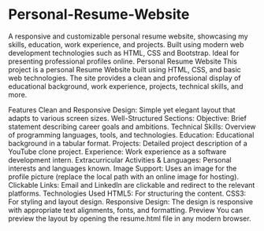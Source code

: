 # Personal-Resume-Website
A responsive and customizable personal resume website, showcasing my skills, education, work experience, and projects. Built using modern web development technologies such as HTML, CSS and Bootstrap. Ideal for presenting professional profiles online.
Personal Resume Website
This project is a personal Resume Website built using HTML, CSS, and basic web technologies. The site provides a clean and professional display of educational background, work experience, projects, technical skills, and more.

Features
Clean and Responsive Design: Simple yet elegant layout that adapts to various screen sizes.
Well-Structured Sections:
Objective: Brief statement describing career goals and ambitions.
Technical Skills: Overview of programming languages, tools, and technologies.
Education: Educational background in a tabular format.
Projects: Detailed project description of a YouTube clone project.
Experience: Work experience as a software development intern.
Extracurricular Activities & Languages: Personal interests and languages known.
Image Support: Uses an image for the profile picture (replace the local path with an online image for hosting).
Clickable Links: Email and LinkedIn are clickable and redirect to the relevant platforms.
Technologies Used
HTML5: For structuring the content.
CSS3: For styling and layout design.
Responsive Design: The design is responsive with appropriate text alignments, fonts, and formatting.
Preview
You can preview the layout by opening the resume.html file in any modern browser.
